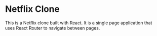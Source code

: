 # Netflix Clone

This is a Netflix clone built with React. It is a single page application that uses React Router to navigate between pages. 